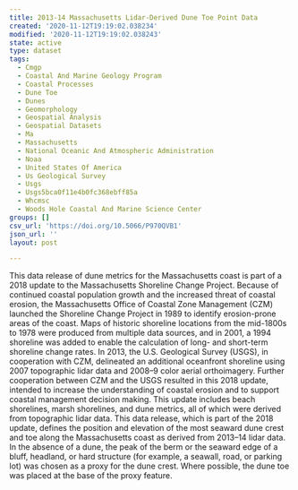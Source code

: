```yaml
---
title: 2013-14 Massachusetts Lidar-Derived Dune Toe Point Data
created: '2020-11-12T19:19:02.038234'
modified: '2020-11-12T19:19:02.038243'
state: active
type: dataset
tags:
  - Cmgp
  - Coastal And Marine Geology Program
  - Coastal Processes
  - Dune Toe
  - Dunes
  - Geomorphology
  - Geospatial Analysis
  - Geospatial Datasets
  - Ma
  - Massachusetts
  - National Oceanic And Atmospheric Administration
  - Noaa
  - United States Of America
  - Us Geological Survey
  - Usgs
  - Usgs5bca0f11e4b0fc368ebff85a
  - Whcmsc
  - Woods Hole Coastal And Marine Science Center
groups: []
csv_url: 'https://doi.org/10.5066/P970QVB1'
json_url: ''
layout: post

---
```

This data release of dune metrics for the Massachusetts coast is part of a 2018 update to the Massachusetts Shoreline Change Project. Because of continued coastal population growth and the increased threat of coastal erosion, the Massachusetts Office of Coastal Zone Management (CZM) launched the Shoreline Change Project in 1989 to identify erosion-prone areas of the coast. Maps of historic shoreline locations from the mid-1800s to 1978 were produced from multiple data sources, and in 2001, a 1994 shoreline was added to enable the calculation of long- and short-term shoreline change rates. In 2013, the U.S. Geological Survey (USGS), in cooperation with CZM, delineated an additional oceanfront shoreline using 2007 topographic lidar data and 2008–9 color aerial orthoimagery. Further cooperation between CZM and the USGS resulted in this 2018 update, intended to increase the understanding of coastal erosion and to support coastal management decision making. This update includes beach shorelines, marsh shorelines, and dune metrics, all of which were derived from topographic lidar data. This data release, which is part of the 2018 update, defines the position and elevation of the most seaward dune crest and toe along the Massachusetts coast as derived from 2013–14 lidar data. In the absence of a dune, the peak of the berm or the seaward edge of a bluff, headland, or hard structure (for example, a seawall, road, or parking lot) was chosen as a proxy for the dune crest. Where possible, the dune toe was placed at the base of the proxy feature.
